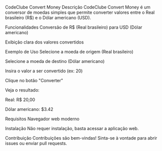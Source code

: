 CodeClube Convert Money
Descrição
CodeClube Convert Money é um conversor de moedas simples que permite converter valores entre o Real brasileiro (R$) e o Dólar americano (USD).

Funcionalidades
Conversão de R$ (Real brasileiro) para USD (Dólar americano)

Exibição clara dos valores convertidos

Exemplo de Uso
Selecione a moeda de origem (Real brasileiro)

Selecione a moeda de destino (Dólar americano)

Insira o valor a ser convertido (ex: 20)

Clique no botão "Converter"

Veja o resultado:

Real: R$ 20,00

Dólar americano: $3.42

Requisitos
Navegador web moderno

Instalação
Não requer instalação, basta acessar a aplicação web.

Contribuição
Contribuições são bem-vindas! Sinta-se à vontade para abrir issues ou enviar pull requests.
